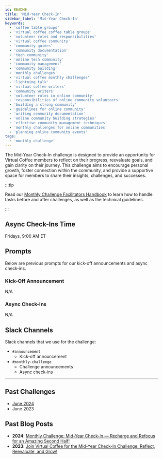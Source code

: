 ```yaml
---
id: README
title: 'Mid-Year Check-In'
sidebar_label: 'Mid-Year Check-In'
keywords:
  - 'coffee table groups'
  - 'virtual coffee coffee table groups'
  - 'volunteer roles and responsibilities'
  - 'virtual coffee community'
  - 'community guides'
  - 'community documentation'
  - 'tech community'
  - 'online tech community'
  - 'community management'
  - 'community building'
  - 'monthly challenges'
  - 'virtual coffee monthly challenges'
  - 'lightning talk'
  - 'virtual coffee writers'
  - 'community writers'
  - 'volunteer roles in online community'
  - 'responsibilities of online community volunteers'
  - 'building a strong community'
  - 'guidelines for online community'
  - 'writing community documentation'
  - 'online community building strategies'
  - 'effective community management techniques'
  - 'monthly challenges for online communities'
  - 'planning online community events'
tags:
  - 'monthly challenge'
---
```


The Mid-Year Check-In challenge is designed to provide an opportunity for Virtual Coffee members to reflect on their progress, reevaluate goals, and gain clarity on their journey. This challenge aims to encourage personal growth, foster connection within the community, and provide a supportive space for members to share their insights, challenges, and successes.

:::tip

Read our [Monthly Challenge Facilitators Handbook](../facilitators-docs/README.md) to learn how to handle tasks before and after challenges, as well as the technical guidelines.

:::

## Async Check-Ins Time

Fridays, 9:00 AM ET

## Prompts

Below are previous prompts for our kick-off announcements and async check-ins.

### Kick-Off Announcement

N/A

### Async Check-Ins

N/A

## Slack Channels

Slack channels that we use for the challenge:

- `#announcement`
  - Kick-off announcement
- `#monthly-challenge`
  - Challenge announcements
  - Async check-ins

---

## Past Challenges

- [June 2024](https://virtualcoffee.io/monthlychallenges/june-2024)
- June 2023

## Past Blog Posts

- **2024**: [Monthly Challenge: Mid-Year Check-In — Recharge and Refocus for an Amazing Second Half!](https://dev.to/virtualcoffee/monthly-challenge-mid-year-check-in-recharge-and-refocus-for-an-amazing-second-half-2k4c)
- **2023**: [Join Virtual Coffee for the Mid-Year Check-In Challenge: Reflect, Reevaluate, and Grow!](https://dev.to/virtualcoffee/join-virtual-coffee-for-the-mid-year-check-in-challenge-reflect-reevaluate-and-grow-3npk)
